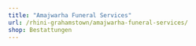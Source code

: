 ```yaml
---
title: "Amajwarha Funeral Services"
url: /rhini-grahamstown/amajwarha-funeral-services/
shop: Bestattungen
---
```

